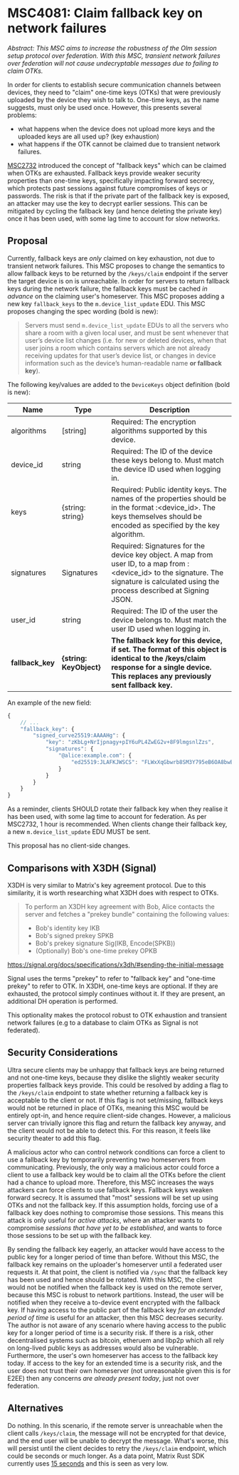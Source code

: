 # MSC4081: Claim fallback key on network failures

*Abstract: This MSC aims to increase the robustness of the Olm session setup protocol over federation.
With this MSC, transient network failures over federation will not cause undecryptable messages due to
failing to claim OTKs.*

In order for clients to establish secure communication channels between devices, they need to "claim" one-time keys
(OTKs) that were previously uploaded by the device they wish to talk to. One-time keys, as the name suggests, must
only be used once. However, this presents several problems:
 - what happens when the device does not upload more keys and the uploaded keys are all used up? (key exhaustion)
 - what happens if the OTK cannot be claimed due to transient network failures.

[MSC2732](https://github.com/matrix-org/matrix-spec-proposals/pull/2732) introduced the concept of "fallback keys" 
which can be claimed when OTKs are exhausted. Fallback keys provide weaker security properties than one-time keys, 
specifically impacting forward secrecy, which protects past sessions against future compromises of keys or passwords.
The risk is that if the private part of the fallback key is exposed, an attacker may use the key to decrypt earlier
sessions. This can be mitigated by cycling the fallback key (and hence deleting the private key) once it has been
used, with some lag time to account for slow networks.

## Proposal

Currently, fallback keys are _only_ claimed on key exhaustion, not due to transient network failures. This MSC
proposes to change the semantics to allow fallback keys to be returned by the `/keys/claim` endpoint if the server
the target device is on is unreachable. In order for servers to return fallback keys during the network failure,
the fallback keys must be cached _in advance_ on the claiming user's homeserver. This MSC proposes adding a new
key `fallback_keys` to the `m.device_list_update` EDU. This MSC proposes changing the spec wording (bold is new):

> Servers must send `m.device_list_update` EDUs to all the servers who share a room with a given local user, and
> must be sent whenever that user’s device list changes (i.e. for new or deleted devices, when that user joins a
> room which contains servers which are not already receiving updates for that user’s device list, or changes in
> device information such as the device’s human-readable name **or fallback key**).

The following key/values are added to the `DeviceKeys` object definition (bold is new):

| Name             | Type                    | Description                                                                                                                                                                                               |
|------------------|-------------------------|-----------------------------------------------------------------------------------------------------------------------------------------------------------------------------------------------------------|
| algorithms       | [string]                | Required: The encryption algorithms supported by this device.                                                                                                                                             |
| device_id        | string                  | Required: The ID of the device these keys belong to. Must match the device ID used when logging in.                                                                                                       |
| keys             | {string: string}        | Required:  Public identity keys. The names of the properties should be in the format  <algorithm>:<device_id>. The keys themselves should be encoded as specified by the key algorithm.                   |
| signatures       | Signatures              | Required:  Signatures for the device key object. A map from user ID, to a map from  <algorithm>:<device_id> to the signature.   The signature is calculated using the process described at  Signing JSON. |
| user_id          | string                  | Required: The ID of the user the device belongs to. Must match the user ID used when logging in.                                                                                                          |
| **fallback_key** | **{string: KeyObject}** | **The fallback key for this device, if set. The format of this object is identical to the /keys/claim response for a single device. This replaces any previously sent fallback key.**                                                                         |

An example of the new field:
```js
{
    // ...
    "fallback_key": {
        "signed_curve25519:AAAAHg": {
            "key": "zKbLg+NrIjpnagy+pIY6uPL4ZwEG2v+8F9lmgsnlZzs",
            "signatures": {
                "@alice:example.com": {
                    "ed25519:JLAFKJWSCS": "FLWxXqGbwrb8SM3Y795eB6OA8bwBcoMZFXBqnTn58AYWZSqiD45tlBVcDa2L7RwdKXebW/VzDlnfVJ+9jok1Bw"
                }
            }
        }
    }
}
```

As a reminder, clients SHOULD rotate their fallback key when they realise it has been used, with some lag time
to account for federation. As per MSC2732, 1 hour is recommended. When clients change their fallback key, a new
`m.device_list_update` EDU MUST be sent.

This proposal has no client-side changes.

## Comparisons with X3DH (Signal)

X3DH is very similar to Matrix's key agreement protocol. Due to this similarity, it is worth researching what X3DH
does with respect to OTKs.

> To perform an X3DH key agreement with Bob, Alice contacts the server and fetches a "prekey bundle" containing the following values:
>
>   - Bob's identity key IKB
>   - Bob's signed prekey SPKB
>   - Bob's prekey signature Sig(IKB, Encode(SPKB))
>   - (Optionally) Bob's one-time prekey OPKB

https://signal.org/docs/specifications/x3dh/#sending-the-initial-message


Signal uses the terms "prekey" to refer to "fallback key" and "one-time prekey" to refer to OTK. In X3DH, one-time
keys are optional. If they are exhausted, the protocol simply continues without it. If they are present, an additional
DH operation is performed.

This optionality makes the protocol robust to OTK exhaustion and transient network failures (e.g to a database to
claim OTKs as Signal is not federated).

## Security Considerations

Ultra secure clients may be unhappy that fallback keys are being returned and not one-time keys, because they
dislike the slightly weaker security properties fallback keys provide. This could be resolved by adding a flag to
the `/keys/claim` endpoint to state whether returning a fallback key is acceptable to the client or not. If this
flag is not set/missing, fallback keys would not be returned in place of OTKs, meaning this MSC would be entirely
opt-in, and hence require client-side changes. However, a malicious server can trivially ignore this flag and
return the fallback key anyway, and the client would not be able to detect this. For this reason, it feels like
security theater to add this flag.

A malicious actor who can control network conditions can force a client to use a fallback key by temporarily
preventing two homeservers from communicating. Previously, the only way a malicious actor could force a client to
use a fallback key would be to claim all the OTKs before the client had a chance to upload more. Therefore, this
MSC increases the ways attackers can force clients to use fallback keys. Fallback keys weaken forward secrecy. It
is assumed that "most" sessions will be set up using OTKs and not the fallback key. If this assumption holds,
forcing use of a fallback key does nothing to compromise those sessions. This means this attack is only useful for
_active attacks_, where an attacker wants to compromise _sessions that have yet to be established_, and wants to
force those sessions to be set up with the fallback key.

By sending the fallback key eagerly, an attacker would have access to the public key for a longer period of time than
before. Without this MSC, the fallback key remains on the uploader's homeserver until a federated user requests it.
At that point, the client is notified via `/sync` that the fallback key has been used and hence should be rotated.
With this MSC, the client would not be notified when the fallback key is used on the remote server, because this MSC
is robust to network partitions. Instead, the user will be notified when they receive a to-device event encrypted with
the fallback key. If having access to the public part of the fallback key
_for an extended period of time_ is useful for an attacker, then this MSC decreases security. The author is not aware
of any scenario where having access to the public key for a longer period of time is a security risk. If there is a
risk, other decentralised systems such as bitcoin, etheruem and libp2p which all rely on long-lived public keys as
addresses would also be vulnerable. Furthermore, the user's own homeserver has access to the fallback key today. If
access to the key for an extended time is a security risk, and the user does not trust their own homeserver (not
unreasonable given this is for E2EE) then any concerns _are already present today_, just not over federation.

## Alternatives

Do nothing. In this scenario, if the remote server is unreachable when the client calls `/keys/claim`, the message
will not be encrypted for that device, and the end user will be unable to decrypt the message. What's worse, this
will persist until the client decides to retry the `/keys/claim` endpoint, which could be seconds or much longer.
As a data point, Matrix Rust SDK currently uses [15 seconds](https://github.com/matrix-org/matrix-rust-sdk/issues/2804)
and this is seen as very low.


